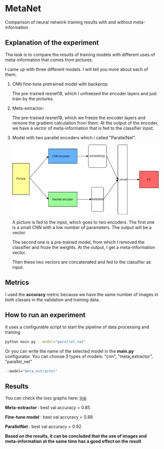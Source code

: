 # MetaNet
Comparison of neural network training results with and without meta-information


## Explanation of the experiment
The task is to compare the results of training models with different uses of meta-information that comes from pictures.

I came up with three different models. I will tell you more about each of them:
1. CNN fine-tune pretrained model with backprop:

    The pre-trained resnet18, which I unfreezed the encoder layers and just train by the pictures.
2. Meta-extractor:

   The pre-trained resnet18, which we freeze the encoder layers and remove the gradient calculation from them. At the output of the encoder, we have a vector of meta-information that is fed to the classifier input.
3. Model with two parallel encoders which i called "ParallelNet".


   ![ParallelNet](https://github.com/SuSFCTV/MetaNet/blob/main/docs/parallel_net.png)


   A picture is fed to the input, which goes to two encoders. The first one is a small CNN with a low number of parameters. The output will be a vector.

   The second one is a pre-trained model, from which I removed the classifier and froze the weights. At the output, I get a meta-information vector. 

   Then these two vectors are concatenated and fed to the classifier as input.
## Metrics
   I used the **accuracy** metric because we have the same number of images in both classes in the validation and training data.
## How to run an experiment
It uses a configurable script to start the pipeline of data processing and training
```bash
python main.py --model="parallel_net"
```


Or you can write the name of the selected model in the **main.py** configurator.
You can choose 3 types of models: "cnn", "meta_extractor", "parallel_net"

```bash
--model="meta_extractor"
```
## Results
You can check the loss graphs here:
[link](https://github.com/SuSFCTV/MetaNet/tree/main/results)


**Meta-extractor** : best val accuracy = 0.85

**Fine-tune model** : best val accuracy = 0.88

**ParallelNet** : best val accuracy = 0.92


**Based on the results, it can be concluded that the use of images and meta-information at the same time has a good effect on the result**



